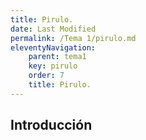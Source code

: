 ```yaml
---
title: Pirulo.
date: Last Modified
permalink: /Tema 1/pirulo.md
eleventyNavigation:
    parent: tema1
    key: pirulo
    order: 7
    title: Pirulo.
---
```


<!-- @format -->

## **Introducción**
